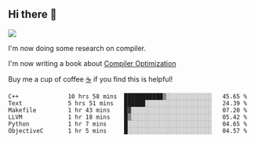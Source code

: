 


<!--
**liusy58/liusy58** is a ✨ _special_ ✨ repository because its `README.md` (this file) appears on your GitHub profile.

Here are some ideas to get you started:

- 🔭 I’m currently working on ...
- 🌱 I’m currently learning ...
- 👯 I’m looking to collaborate on ...
- 🤔 I’m looking for help with ...
- 💬 Ask me about ...
- 📫 How to reach me: ...
- 😄 Pronouns: ...
- ⚡ Fun fact: ...
-->
<!--
![](https://komarev.com/ghpvc/?username=liusy58&color=brightgreen&label=PROFILE+VIEWS)




- 🔭 I’m currently working on my .
- 📫 How to reach me:plz contact me by [email](liusy58@,ail2.sysu.edu.cn) or WeChat(LIUSIYU_58)
- 🏫 I'm an undergraduate in Sun-Yat-sen University majoring in the computer science. Expected to graduate in Spring 2021.
- 👯 I'm now interested in System such as OS, Compiler and Database. 
- 🤔 I’m looking for help with Database System.
-->

## Hi there 👋
![](https://komarev.com/ghpvc/?username=liusy58&color=brightgreen&label=PROFILE+VIEWS)



I'm now doing some research on compiler.

I'm now writing a book about [Compiler Optimization](https://github.com/liusy58/CompilerNotes) 

Buy me a cup of coffee [☕️](https://user-images.githubusercontent.com/45984215/202376581-4837a283-4812-4063-82bc-cc9c3101d3a5.jpg) if you find this is helpful!


 <!--START_SECTION:waka-->

```text
C++              10 hrs 58 mins  ███████████▒░░░░░░░░░░░░░   45.65 %
Text             5 hrs 51 mins   ██████░░░░░░░░░░░░░░░░░░░   24.39 %
Makefile         1 hr 43 mins    █▓░░░░░░░░░░░░░░░░░░░░░░░   07.20 %
LLVM             1 hr 18 mins    █▒░░░░░░░░░░░░░░░░░░░░░░░   05.42 %
Python           1 hr 7 mins     █░░░░░░░░░░░░░░░░░░░░░░░░   04.65 %
ObjectiveC       1 hr 5 mins     █░░░░░░░░░░░░░░░░░░░░░░░░   04.57 %
```

<!--END_SECTION:waka-->

